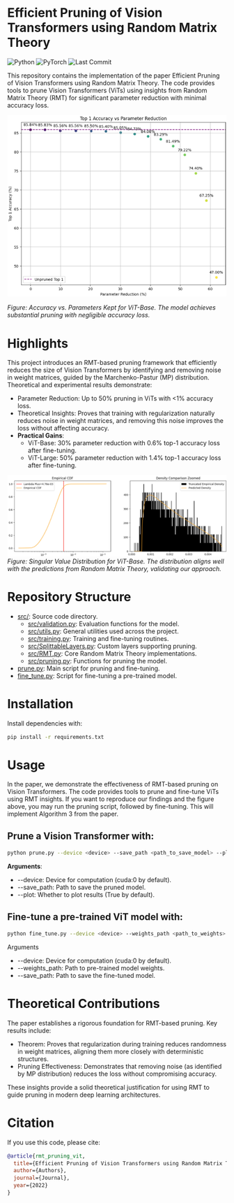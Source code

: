 # Efficient Pruning of Vision Transformers using Random Matrix Theory

![Python](https://img.shields.io/badge/python-3.9%2B-blue)
![PyTorch](https://img.shields.io/badge/PyTorch-1.8%2B-red)
![Last Commit](https://img.shields.io/github/last-commit/yspennstate/RMT_pruning_ViT)

This repository contains the implementation of the paper Efficient Pruning of Vision Transformers using Random Matrix Theory. The code provides tools to prune Vision Transformers (ViTs) using insights from Random Matrix Theory (RMT) for significant parameter reduction with minimal accuracy loss.


![Accuracy vs. Parameters Kept for ViT-Base. The model achieves substantial pruning with negligible accuracy loss.](./images/VIT_accuracies.png)

*Figure: Accuracy vs. Parameters Kept for ViT-Base. The model achieves substantial pruning with negligible accuracy loss.*


# Highlights

This project introduces an RMT-based pruning framework that efficiently reduces the size of Vision Transformers by identifying and removing noise in weight matrices, guided by the Marchenko-Pastur (MP) distribution. Theoretical and experimental results demonstrate:
- Parameter Reduction: Up to 50% pruning in ViTs with <1% accuracy loss.
- Theoretical Insights: Proves that training with regularization naturally reduces noise in weight matrices, and removing this noise improves the loss without affecting accuracy.
- **Practical Gains**:
  - ViT-Base: 30% parameter reduction with 0.6% top-1 accuracy loss after fine-tuning.
  - ViT-Large: 50% parameter reduction with 1.4% top-1 accuracy loss after fine-tuning.

![Singular Value Distribution for ViT-Base. The distribution aligns well with the predictions from Random Matrix Theory, validating our approach.](./images/ViT_base_MP_fit.png)
*Figure: Singular Value Distribution for ViT-Base. The distribution aligns well with the predictions from Random Matrix Theory, validating our approach.*


# Repository Structure
- [src/](src/): Source code directory.
  - [src/validation.py](src/validation.py): Evaluation functions for the model.
  - [src/utils.py](src/utils.py): General utilities used across the project.
  - [src/training.py](src/training.py): Training and fine-tuning routines.
  - [src/SplittableLayers.py](src/SplittableLayers.py): Custom layers supporting pruning.
  - [src/RMT.py](src/RMT.py): Core Random Matrix Theory implementations.
  - [src/pruning.py](src/pruning.py): Functions for pruning the model.
- [prune.py](prune.py): Main script for pruning and fine-tuning.
- [fine_tune.py](fine_tune.py): Script for fine-tuning a pre-trained model.

# Installation

Install dependencies with:
```bash
pip install -r requirements.txt
```

# Usage
In the paper, we demonstrate the effectiveness of RMT-based pruning on Vision Transformers. The code provides tools to prune and fine-tune ViTs using RMT insights. If you want to reproduce our findings and the figure above, you may run the pruning script, followed by fine-tuning. This will implement Algorithm 3 from the paper.


## Prune a Vision Transformer with:
```bash
python prune.py --device <device> --save_path <path_to_save_model> --plot <True/False>
```

**Arguments**:
- --device: Device for computation (cuda:0 by default).
- --save_path: Path to save the pruned model.
- --plot: Whether to plot results (True by default).



## Fine-tune a pre-trained ViT model with:
```bash
python fine_tune.py --device <device> --weights_path <path_to_weights> --save_path <path_to_save_model>
```

Arguments
- --device: Device for computation (cuda:0 by default).
- --weights_path: Path to pre-trained model weights.
- --save_path: Path to save the fine-tuned model.


# Theoretical Contributions

The paper establishes a rigorous foundation for RMT-based pruning. Key results include:
- Theorem: Proves that regularization during training reduces randomness in weight matrices, aligning them more closely with deterministic structures.
- Pruning Effectiveness: Demonstrates that removing noise (as identified by MP distribution) reduces the loss without compromising accuracy.

These insights provide a solid theoretical justification for using RMT to guide pruning in modern deep learning architectures.

# Citation

If you use this code, please cite:

```bibtex
@article{rmt_pruning_vit,
  title={Efficient Pruning of Vision Transformers using Random Matrix Theory},
  author={Authors},
  journal={Journal},
  year={2022}
}
```